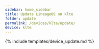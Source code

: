 ```yaml
---
sidebar: home_sidebar
title: Update LineageOS on klte
folder: update
permalink: /devices/klte/update/
device: klte
---
```

{% include templates/device_update.md %}
